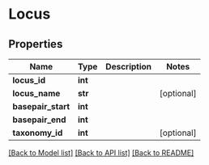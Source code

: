 # Locus

## Properties
Name | Type | Description | Notes
------------ | ------------- | ------------- | -------------
**locus_id** | **int** |  | 
**locus_name** | **str** |  | [optional] 
**basepair_start** | **int** |  | 
**basepair_end** | **int** |  | 
**taxonomy_id** | **int** |  | [optional] 

[[Back to Model list]](../README.md#documentation-for-models) [[Back to API list]](../README.md#documentation-for-api-endpoints) [[Back to README]](../README.md)


